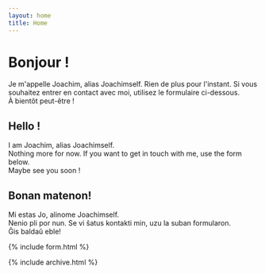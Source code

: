 ```yaml
---
layout: home
title: Home
---
```


# Bonjour !

Je m'appelle Joachim, alias Joachimself.
Rien de plus pour l'instant. Si vous souhaitez entrer en contact avec moi, utilisez le formulaire ci-dessous.  
À bientôt peut-être !  

## Hello !  

I am Joachim, alias Joachimself.  
Nothing more for now. If you want to get in touch with me, use the form below.  
Maybe see you soon !  

## Bonan matenon!
Mi estas Jo, alinome Joachimself.  
Nenio pli por nun. Se vi ŝatus kontakti min, uzu la suban formularon.  
Ĝis baldaŭ eble!

{% include form.html %}
  
{% include archive.html %}
